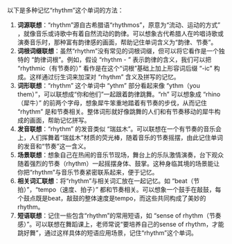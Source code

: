 以下是多种记忆“rhythm”这个单词的方法：
1. **词源联想**：“rhythm”源自古希腊语“rhythmos”，原意为“流动、运动的方式” ，就像音乐或诗歌中有着自然流动的韵律。可以想象古代希腊人在吟唱诗歌或演奏音乐时，那种富有韵律感的画面，帮助记住单词含义为“韵律、节奏”。
2. **词根词缀联想**：虽然“rhythm”没有常见的词根词缀，但可以将它看作是一个独特的 “韵律词根”。例如，假设 “rhythm - ” 表示韵律的含义，我们可以把 “rhythmic（有节奏的）” 看作是在这个“词根”基础上加上形容词后缀 “-ic” 构成。这样通过衍生词来加深对 “rhythm” 含义及拼写的记忆。
3. **词形联想**：“rhythm” 这个单词中 “ythm” 部分看起来像 “ythm（you them）”，可以联想成“你和他们”一起跟着韵律跳舞。“rh” 可以想象成 “rhino（犀牛）” 的前两个字母，想象犀牛笨重地踏着有节奏的步伐，从而记住 “rhythm” 是和节奏相关。整体词形就好像跳舞的人们和有节奏移动的犀牛构成的画面，帮助记忆拼写。
4. **发音联想**：“rhythm” 的发音类似 “瑞兹木”。可以联想在一个有节奏的音乐会上，人们挥舞着“瑞兹木”材质的荧光棒，随着音乐的节奏摇摆，由此记住单词的发音和“节奏”这一含义。
5. **场景联想**：想象自己在热闹的音乐节现场，舞台上的乐队激情演奏，台下观众随着强烈的节奏（rhythm）一起摇摆身体、鼓掌。这种身临其境的场景能让你把“rhythm”与音乐节奏紧密联系起来，便于记忆。
6. **相关词汇联想**：将“rhythm”与相关词汇放在一起记忆。如 “beat（节拍）”，“tempo（速度、拍子）” 都和节奏相关。可以想象一个鼓手在敲鼓，每个鼓点既是beat，敲鼓的整体速度是tempo，而这些共同构成了美妙的rhythm。
7. **短语联想**：记住一些包含“rhythm”的常用短语，如 “sense of rhythm（节奏感）”。可以联想在舞蹈课上，老师常说“要培养自己的sense of rhythm，才能跳好舞”，通过这样具体的短语应用场景，记住“rhythm”这个单词。 
